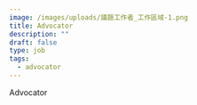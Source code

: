 ```yaml
---
image: /images/uploads/議題工作者_工作區域-1.png
title: Advocator
description: ""
draft: false
type: job
tags:
  - advocator
---
```

Advocator